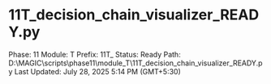 # 11T_decision_chain_visualizer_READY.py

Phase: 11
Module: T
Prefix: 11T_
Status: Ready
Path: D:\MAGIC\scripts\phase11\module_T\11T_decision_chain_visualizer_READY.py
Last Updated: July 28, 2025 5:14 PM (GMT+5:30)